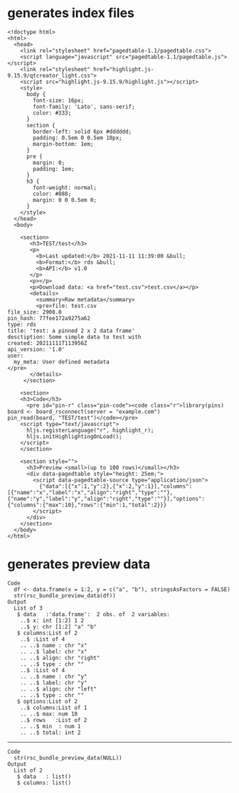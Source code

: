 # generates index files

    <!doctype html>
    <html>
      <head>
        <link rel="stylesheet" href="pagedtable-1.1/pagedtable.css">
        <script language="javascript" src="pagedtable-1.1/pagedtable.js"></script>
        <link rel="stylesheet" href="highlight.js-9.15.9/qtcreator_light.css">
        <script src="highlight.js-9.15.9/highlight.js"></script>
        <style>
          body {
            font-size: 16px;
            font-family: 'Lato', sans-serif;
            color: #333;
          }
          section {
            border-left: solid 6px #dddddd;
            padding: 0.5em 0 0.5em 10px;
            margin-bottom: 1em;
          }
          pre {
            margin: 0;
            padding: 1em;
          }
          h3 {
            font-weight: normal;
            color: #888;
            margin: 0 0 0.5em 0;
          }
        </style>
      </head>
      <body>
    
        <section>
           <h3>TEST/test</h3>
           <p>
             <b>Last updated:</b> 2021-11-11 11:39:00 &bull;
             <b>Format:</b> rds &bull;
             <b>API:</b> v1.0
           </p>
           <p></p>
           <p>Download data: <a href="test.csv">test.csv</a></p>
           <details>
             <summary>Raw metadata</summary>
             <pre>file: test.csv
    file_size: 2908.0
    pin_hash: 77fee172a9275a62
    type: rds
    title: 'test: a pinned 2 x 2 data frame'
    desctiption: Some simple data to test with
    created: 20211111T113956Z
    api_version: '1.0'
    user:
      my_meta: User defined metadata
    </pre>
           </details>
         </section>
    
        <section>
        <h3>Code</h3>
          <pre id="pin-r" class="pin-code"><code class="r">library(pins)
    board <- board_rsconnect(server = "example.com")
    pin_read(board, "TEST/test")</code></pre>
        <script type="text/javascript">
          hljs.registerLanguage("r", highlight_r);
          hljs.initHighlightingOnLoad();
        </script>
        </section>
    
        <section style="">
          <h3>Preview <small>(up to 100 rows)</small></h3>
          <div data-pagedtable style="height: 25em;">
            <script data-pagedtable-source type="application/json">
              {"data":[{"x":1,"y":2},{"x":2,"y":1}],"columns":[{"name":"x","label":"x","align":"right","type":""},{"name":"y","label":"y","align":"right","type":""}],"options":{"columns":{"max":10},"rows":{"min":1,"total":2}}}
            </script>
          </div>
        </section>
      </body>
    </html>

# generates preview data

    Code
      df <- data.frame(x = 1:2, y = c("a", "b"), stringsAsFactors = FALSE)
      str(rsc_bundle_preview_data(df))
    Output
      List of 3
       $ data   :'data.frame':	2 obs. of  2 variables:
        ..$ x: int [1:2] 1 2
        ..$ y: chr [1:2] "a" "b"
       $ columns:List of 2
        ..$ :List of 4
        .. ..$ name : chr "x"
        .. ..$ label: chr "x"
        .. ..$ align: chr "right"
        .. ..$ type : chr ""
        ..$ :List of 4
        .. ..$ name : chr "y"
        .. ..$ label: chr "y"
        .. ..$ align: chr "left"
        .. ..$ type : chr ""
       $ options:List of 2
        ..$ columns:List of 1
        .. ..$ max: num 10
        ..$ rows   :List of 2
        .. ..$ min  : num 1
        .. ..$ total: int 2

---

    Code
      str(rsc_bundle_preview_data(NULL))
    Output
      List of 2
       $ data   : list()
       $ columns: list()


